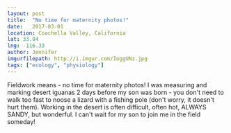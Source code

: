 ```yaml
---
layout: post
title:  "No time for maternity photos!"
date:   2017-03-01
location: Coachella Valley, California
lat: 33.84
lng: -116.33
author: Jennifer
imgurfilepath: http://i.imgur.com/IoggUNz.jpg
tags: ["ecology", "physiology"]
---
```

	
Fieldwork means - no time for maternity photos! I was measuring and marking desert iguanas 2 days before my son was born - you don't need to walk too fast to noose a lizard with a fishing pole (don't worry, it doesn't hurt them). Working in the desert is often difficult, often hot, ALWAYS SANDY, but wonderful. I can't wait for my son to join me in the field someday!